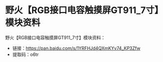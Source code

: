 # 野火【RGB接口电容触摸屏GT911_7寸】模块资料
野火【RGB接口电容触摸屏GT911_7寸】模块资料：
* 链接：https://pan.baidu.com/s/1YRFHJd4QXmKYv74_KP3Zfw 
* 提取码：o6tr 